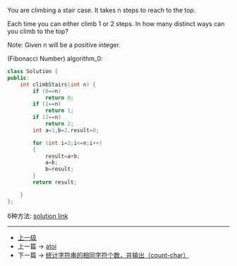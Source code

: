 <!-- 总共有n步楼梯，每次只能爬1步/2步，总共有多少方案爬上楼梯 -->


You are climbing a stair case. It takes n steps to reach to the top.

Each time you can either climb 1 or 2 steps. In how many distinct ways can you climb to the top?

Note: Given n will be a positive integer.


(Fibonacci Number)  algorithm_0:
```c++
class Solution {
public:
    int climbStairs(int n) {
        if (0==n)
            return 0;
        if (1==n)
            return 1;
        if (2==n)
            return 2;
        int a=1,b=2,result=0;

        for (int i=3;i<=n;i++)
        {
            result=a+b;
            a=b;
            b=result;
        }
        return result;

    }
};
```

6种方法:
[solution link](https://leetcode.com/problems/climbing-stairs/solution/)


---
- [上一级](README.md)
- 上一篇 -> [atoi](atoi.md)
- 下一篇 -> [统计字符串的相同字符个数，并输出（count-char）](count_and_say.md)
